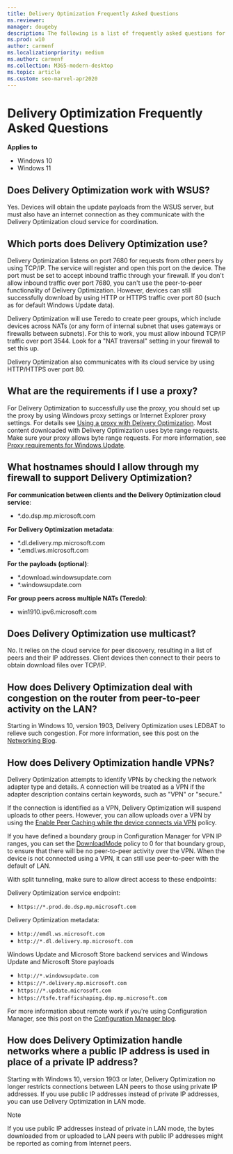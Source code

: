 ```yaml
---
title: Delivery Optimization Frequently Asked Questions
ms.reviewer: 
manager: dougeby
description: The following is a list of frequently asked questions for Delivery Optimization.
ms.prod: w10
author: carmenf
ms.localizationpriority: medium
ms.author: carmenf
ms.collection: M365-modern-desktop
ms.topic: article
ms.custom: seo-marvel-apr2020
---
```


# Delivery Optimization Frequently Asked Questions

**Applies to**

- Windows 10
- Windows 11

## Does Delivery Optimization work with WSUS?

Yes. Devices will obtain the update payloads from the WSUS server, but must also have an internet connection as they communicate with the Delivery Optimization cloud service for coordination.

## Which ports does Delivery Optimization use?

Delivery Optimization listens on port 7680 for requests from other peers by using TCP/IP. The service will register and open this port on the device. The port must be set to accept inbound traffic through your firewall. If you don't allow inbound traffic over port 7680, you can't use the peer-to-peer functionality of Delivery Optimization. However, devices can still successfully download by using HTTP or HTTPS traffic over port 80 (such as for default Windows Update data).

Delivery Optimization will use Teredo to create peer groups, which include devices across NATs (or any form of internal subnet that uses gateways or firewalls between subnets). For this to work, you must allow inbound TCP/IP traffic over port 3544. Look for a "NAT traversal" setting in your firewall to set this up.

Delivery Optimization also communicates with its cloud service by using HTTP/HTTPS over port 80.

## What are the requirements if I use a proxy?

For Delivery Optimization to successfully use the proxy, you should set up the proxy by using Windows proxy settings or Internet Explorer proxy settings. For details see [Using a proxy with Delivery Optimization](../do/delivery-optimization-proxy.md). Most content downloaded with Delivery Optimization uses byte range requests. Make sure your proxy allows byte range requests. For more information, see [Proxy requirements for Windows Update](/windows/deployment/update/windows-update-troubleshooting).

## What hostnames should I allow through my firewall to support Delivery Optimization?

**For communication between clients and the Delivery Optimization cloud service**: 

- *.do.dsp.mp.microsoft.com

**For Delivery Optimization metadata**:

- *.dl.delivery.mp.microsoft.com
- *.emdl.ws.microsoft.com

**For the payloads (optional)**:

- *.download.windowsupdate.com
- *.windowsupdate.com

**For group peers across multiple NATs (Teredo)**:

- win1910.ipv6.microsoft.com

## Does Delivery Optimization use multicast?

No. It relies on the cloud service for peer discovery, resulting in a list of peers and their IP addresses. Client devices then connect to their peers to obtain download files over TCP/IP.

## How does Delivery Optimization deal with congestion on the router from peer-to-peer activity on the LAN?

Starting in Windows 10, version 1903, Delivery Optimization uses LEDBAT to relieve such congestion. For more information, see this post on the [Networking Blog](https://techcommunity.microsoft.com/t5/Networking-Blog/Windows-Transport-converges-on-two-Congestion-Providers-Cubic/ba-p/339819).

## How does Delivery Optimization handle VPNs?

Delivery Optimization attempts to identify VPNs by checking the network adapter type and details. A connection will be treated as a VPN if the adapter description contains certain keywords, such as "VPN" or "secure."

If the connection is identified as a VPN, Delivery Optimization will suspend uploads to other peers. However, you can allow uploads over a VPN by using the [Enable Peer Caching while the device connects via VPN](../do/waas-delivery-optimization-reference.md#enable-peer-caching-while-the-device-connects-via-vpn) policy.

If you have defined a boundary group in Configuration Manager for VPN IP ranges, you can set the [DownloadMode](../do/waas-delivery-optimization-reference.md#download-mode) policy to 0 for that boundary group, to ensure that there will be no peer-to-peer activity over the VPN. When the device is not connected using a VPN, it can still use peer-to-peer with the default of LAN.

With split tunneling, make sure to allow direct access to these endpoints:

Delivery Optimization service endpoint:

- `https://*.prod.do.dsp.mp.microsoft.com`

Delivery Optimization metadata:

- `http://emdl.ws.microsoft.com`
- `http://*.dl.delivery.mp.microsoft.com`

Windows Update and Microsoft Store backend services and Windows Update and Microsoft Store payloads

- `http://*.windowsupdate.com`
- `https://*.delivery.mp.microsoft.com`
- `https://*.update.microsoft.com`
- `https://tsfe.trafficshaping.dsp.mp.microsoft.com`

For more information about remote work if you're using Configuration Manager, see this post on the [Configuration Manager blog](https://techcommunity.microsoft.com/t5/configuration-manager-blog/managing-patch-tuesday-with-configuration-manager-in-a-remote/ba-p/1269444).

## How does Delivery Optimization handle networks where a public IP address is used in place of a private IP address?

Starting with Windows 10, version 1903 or later, Delivery Optimization no longer restricts connections between LAN peers to those using private IP addresses. If you use public IP addresses instead of private IP addresses, you can use Delivery Optimization in LAN mode.

> [!NOTE]
> If you use public IP addresses instead of private in LAN mode, the bytes downloaded from or uploaded to LAN peers with public IP addresses might be reported as coming from Internet peers.
